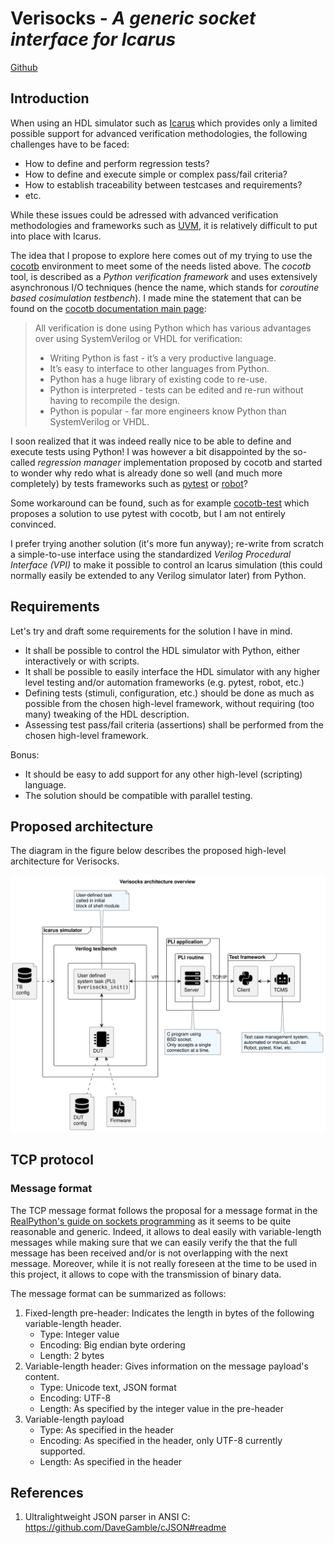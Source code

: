 # Verisocks - *A generic socket interface for Icarus*

[Github](https://github.com/jchabloz/verisocks)

## Introduction

When using an HDL simulator such as [Icarus](http://iverilog.icarus.com) which
provides only a limited possible support for advanced verification
methodologies, the following challenges have to be faced:

* How to define and perform regression tests?
* How to define and execute simple or complex pass/fail criteria?
* How to establish traceability between testcases and requirements?
* etc.

While these issues could be adressed with advanced verification methodologies
and frameworks such as
[UVM](https://en.wikipedia.org/wiki/Universal_Verification_Methodology), it is
relatively difficult to put into place with Icarus.

The idea that I propose to explore here comes out of my trying to use the
[cocotb](https://docs.cocotb.org) environment to meet some of the needs listed
above. The *cocotb* tool, is described as a *Python verification framework* and
uses extensively asynchronous I/O techniques (hence the name, which stands for
*coroutine based cosimulation testbench*). I made mine the statement that can
be found on the [cocotb documentation main
page](https://docs.cocotb.org/en/stable/):

> All verification is done using Python which has various advantages over using
> SystemVerilog or VHDL for verification:
> 
> * Writing Python is fast - it’s a very productive language.
> * It’s easy to interface to other languages from Python.
> * Python has a huge library of existing code to re-use.
> * Python is interpreted - tests can be edited and re-run without having to
>   recompile the design.
> * Python is popular - far more engineers know Python than SystemVerilog or
>   VHDL.

I soon realized that it was indeed really nice to be able to define and execute
tests using Python! I was however a bit disappointed by the so-called
*regression manager* implementation proposed by cocotb and started to wonder
why redo what is already done so well (and much more completely) by tests
frameworks such as [pytest](https://docs.pytest.org) or
[robot](https://robotframework.org)?

Some workaround can be found, such as for example
[cocotb-test](https://github.com/themperek/cocotb-test) which proposes a
solution to use pytest with cocotb, but I am not entirely convinced.

I prefer trying another solution (it's more fun anyway); re-write from scratch
a simple-to-use interface using the standardized *Verilog Procedural Interface
(VPI)* to make it possible to control an Icarus simulation (this could normally
easily be extended to any Verilog simulator later) from Python.

## Requirements

Let's try and draft some requirements for the solution I have in mind.

* It shall be possible to control the HDL simulator with Python, either
  interactively or with scripts.
* It shall be possible to easily interface the HDL simulator with any higher
  level testing and/or automation frameworks (e.g. pytest, robot, etc.)
* Defining tests (stimuli, configuration, etc.) should be done as much as
  possible from the chosen high-level framework, without requiring (too many)
  tweaking of the HDL description.
* Assessing test pass/fail criteria (assertions) shall be performed from the
  chosen high-level framework.

Bonus:

* It should be easy to add support for any other high-level (scripting)
  language.
* The solution should be compatible with parallel testing.

## Proposed architecture

The diagram in the figure below describes the proposed high-level architecture
for Verisocks.

![Verisocks architecture diagram](docs/diagrams/out/verisocks_architecture.svg)

## TCP protocol

### Message format

The TCP message format follows the proposal for a message format in the
[RealPython's guide on sockets
programming](https://realpython.com/python-sockets/) as it seems to be quite
reasonable and generic. Indeed, it allows to deal easily with variable-length
messages while making sure that we can easily verify the that the full message
has been received and/or is not overlapping with the next message. Moreover,
while it is not really foreseen at the time to be used in this project, it
allows to cope with the transmission of binary data.

The message format can be summarized as follows:

1. Fixed-length pre-header: Indicates the length in bytes of the following
   variable-length header.
   * Type: Integer value
   * Encoding: Big endian byte ordering
   * Length: 2 bytes
2. Variable-length header: Gives information on the message payload's content.
   * Type: Unicode text, JSON format
   * Encoding: UTF-8
   * Length: As specified by the integer value in the pre-header
3. Variable-length payload
   * Type: As specified in the header
   * Encoding: As specified in the header, only UTF-8 currently supported.
   * Length: As specified in the header

## References

1. Ultralightweight JSON parser in ANSI C: https://github.com/DaveGamble/cJSON#readme